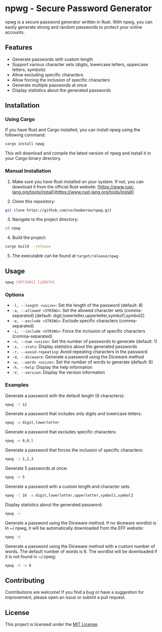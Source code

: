 # npwg - Secure Password Generator

npwg is a secure password generator written in Rust. With npwg, you can easily generate strong and random passwords to protect your online accounts.

## Features

- Generate passwords with custom length
- Support various character sets (digits, lowercase letters, uppercase letters, symbols)
- Allow excluding specific characters
- Allow forcing the inclusion of specific characters
- Generate multiple passwords at once
- Display statistics about the generated passwords

## Installation

### Using Cargo

If you have Rust and Cargo installed, you can install npwg using the following command:

```sh
cargo install npwg
```

This will download and compile the latest version of npwg and install it in your Cargo binary directory.

### Manual Installation

1. Make sure you have Rust installed on your system. If not, you can download it from the official Rust website: [https://www.rust-lang.org/tools/install](https://www.rust-lang.org/tools/install)

2. Clone this repository:

```sh
git clone https://github.com/vschwaberow/npwg.git
```
3. Navigate to the project directory:

```sh
cd npwg
```

4. Build the project:

```sh
cargo build --release
```

5. The executable can be found at `target/release/npwg`.

## Usage

```sh
npwg [OPTIONS] [LENGTH]
```

### Options

- `-l, --length <usize>`: Set the length of the password (default: 8)
- `-a, --allowed <STRING>`: Set the allowed character sets (comma-separated) [default: digit,lowerletter,upperletter,symbol1,symbol2]
- `-e, --exclude <STRING>`: Exclude specific characters (comma-separated)
- `-i, --include <STRING>`: Force the inclusion of specific characters (comma-separated)
- `-n, --num <usize>`: Set the number of passwords to generate (default: 1)
- `-s, --stats`: Display statistics about the generated passwords
- `-r, --avoid-repeating`: Avoid repeating characters in the password
- `-d, --diceware`: Generate a password using the Diceware method
- `-w, --words <usize>`: Set the number of words to generate (default: 6)
- `-h, --help`: Display the help information
- `-V, --version`: Display the version information

### Examples

Generate a password with the default length (8 characters):

```sh
npwg -l 12
```

Generate a password that includes only digits and lowercase letters:

```sh
npwg -a digit,lowerletter
```

Generate a password that excludes specific characters:

```sh
npwg -e 0,O,l
```

Generate a password that forces the inclusion of specific characters:

```sh
npwg -i 1,2,3
```
Generate 5 passwords at once:

```sh
npwg -n 5
```

Generate a password with a custom length and character sets:

```sh
npwg -l 16 -a digit,lowerletter,upperletter,symbol1,symbol2
```

Display statistics about the generated password:

```sh
npwg -s
```

Generate a password using the Diceware method. If no diceware wordlist is in ~/.npwg, it will be automatically downloaded from the EFF website:

```sh
npwg -d
```

Generate a password using the Diceware method with a custom number of words. The default number of words is 6. The wordlist will be downloaded if it is not found in ~/.npwg:

```sh
npwg -d -w 8
```

## Contributing

Contributions are welcome! If you find a bug or have a suggestion for improvement, please open an issue or submit a pull request.

## License

This project is licensed under the [MIT License](LICENSE).



